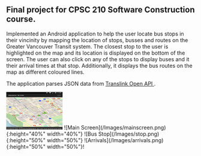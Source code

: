 ## Final project for CPSC 210 Software Construction course.

Implemented an Android application to help the user locate bus stops in their vincinity by mapping the location of stops, busses and routes on the Greater Vancouver Transit system. The closest stop to the user is highlighted on the map and its location is displayed on the bottom of the screen. The user can also click on any of the stops to display buses and it their arrival times at that stop. Additionally, it displays the bus routes on the map as different coloured lines.

The application parses JSON data from [Translink Open API ](https://developer.translink.ca/).

<img src="/Images/mainscreen.png" alt="Main Screen" title="Main Screen" width="150" height="100" />
![Main Screen](/Images/mainscreen.png){:height="40%" width="40%"}
![Bus Stop](/Images/stop.png){:height="50%" width="50%"}
![Arrivals](/Images/arrivals.png){:height="50%" width="50%"}!
